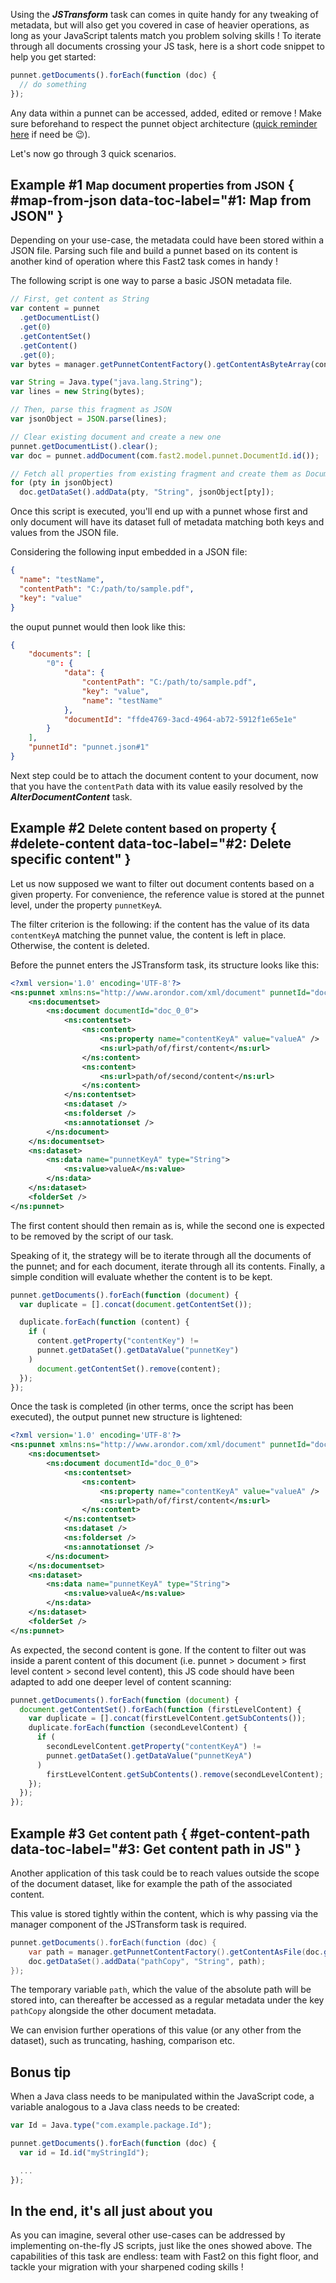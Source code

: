 Using the _**JSTransform**_ task can comes in quite handy for any tweaking of metadata, but will also get you covered in case of heavier operations, as long as your JavaScript talents match you problem solving skills !
To iterate through all documents crossing your JS task, here is a short code snippet to help you get started:

```js
punnet.getDocuments().forEach(function (doc) {
  // do something
});
```

Any data within a punnet can be accessed, added, edited or remove ! Make sure beforehand to respect the punnet object architecture ([quick reminder here](../../getting-started/overall-concepts/#punnet) if need be 😉).

Let's now go through 3 quick scenarios.

## Example #1 <small>Map document properties from JSON</small> { #map-from-json data-toc-label="#1: Map from JSON" }

Depending on your use-case, the metadata could have been stored within a JSON file. Parsing such file and build a punnet based on its content is another kind of operation where this Fast2 task comes in handy !

The following script is one way to parse a basic JSON metadata file.

```js
// First, get content as String
var content = punnet
  .getDocumentList()
  .get(0)
  .getContentSet()
  .getContent()
  .get(0);
var bytes = manager.getPunnetContentFactory().getContentAsByteArray(content);

var String = Java.type("java.lang.String");
var lines = new String(bytes);

// Then, parse this fragment as JSON
var jsonObject = JSON.parse(lines);

// Clear existing document and create a new one
punnet.getDocumentList().clear();
var doc = punnet.addDocument(com.fast2.model.punnet.DocumentId.id());

// Fetch all properties from existing fragment and create them as Document data
for (pty in jsonObject)
  doc.getDataSet().addData(pty, "String", jsonObject[pty]);
```

Once this script is executed, you'll end up with a punnet whose first and only document will have its dataset full of metadata matching both keys and values from the JSON file.

Considering the following input embedded in a JSON file:

```json
{
  "name": "testName",
  "contentPath": "C:/path/to/sample.pdf",
  "key": "value"
}
```

the ouput punnet would then look like this:

```json
{
	"documents": [
		"0": {
			"data": {
				"contentPath": "C:/path/to/sample.pdf",
				"key": "value",
				"name": "testName"
			},
			"documentId": "ffde4769-3acd-4964-ab72-5912f1e65e1e"
		}
	],
	"punnetId": "punnet.json#1"
}
```

Next step could be to attach the document content to your document, now that you have the `contentPath` data with its value easily resolved by the _**AlterDocumentContent**_ task.

## Example #2 <small>Delete content based on property</small> { #delete-content data-toc-label="#2: Delete specific content" }

Let us now supposed we want to filter out document contents based on a given property. For convenience, the reference value is stored at the punnet level, under the property `punnetKeyA`.

The filter criterion is the following: if the content has the value of its data `contentKeyA` matching the punnet value, the content is left in place. Otherwise, the content is deleted.

Before the punnet enters the JSTransform task, its structure looks like this:

```xml
<?xml version='1.0' encoding='UTF-8'?>
<ns:punnet xmlns:ns="http://www.arondor.com/xml/document" punnetId="doc_0_0#1">
	<ns:documentset>
		<ns:document documentId="doc_0_0">
			<ns:contentset>
				<ns:content>
					<ns:property name="contentKeyA" value="valueA" />
					<ns:url>path/of/first/content</ns:url>
				</ns:content>
				<ns:content>
					<ns:url>path/of/second/content</ns:url>
				</ns:content>
			</ns:contentset>
			<ns:dataset />
			<ns:folderset />
			<ns:annotationset />
		</ns:document>
	</ns:documentset>
	<ns:dataset>
		<ns:data name="punnetKeyA" type="String">
			<ns:value>valueA</ns:value>
		</ns:data>
	</ns:dataset>
	<folderSet />
</ns:punnet>
```

The first content should then remain as is, while the second one is expected to be removed by the script of our task.

Speaking of it, the strategy will be to iterate through all the documents of the punnet; and for each document, iterate through all its contents. Finally, a simple condition will evaluate whether the content is to be kept.

```js
punnet.getDocuments().forEach(function (document) {
  var duplicate = [].concat(document.getContentSet());

  duplicate.forEach(function (content) {
    if (
      content.getProperty("contentKey") !=
      punnet.getDataSet().getDataValue("punnetKey")
    )
      document.getContentSet().remove(content);
  });
});
```

Once the task is completed (in other terms, once the script has been executed), the output punnet new structure is lightened:

```xml
<?xml version='1.0' encoding='UTF-8'?>
<ns:punnet xmlns:ns="http://www.arondor.com/xml/document" punnetId="doc_0_0#1">
	<ns:documentset>
		<ns:document documentId="doc_0_0">
			<ns:contentset>
				<ns:content>
					<ns:property name="contentKeyA" value="valueA" />
					<ns:url>path/of/first/content</ns:url>
				</ns:content>
			</ns:contentset>
			<ns:dataset />
			<ns:folderset />
			<ns:annotationset />
		</ns:document>
	</ns:documentset>
	<ns:dataset>
		<ns:data name="punnetKeyA" type="String">
			<ns:value>valueA</ns:value>
		</ns:data>
	</ns:dataset>
	<folderSet />
</ns:punnet>
```

As expected, the second content is gone.
If the content to filter out was inside a parent content of this document (i.e. punnet > document > first level content > second level content), this JS code should have been adapted to add one deeper level of content scanning:

```js
punnet.getDocuments().forEach(function (document) {
  document.getContentSet().forEach(function (firstLevelContent) {
    var duplicate = [].concat(firstLevelContent.getSubContents());
    duplicate.forEach(function (secondLevelContent) {
      if (
        secondLevelContent.getProperty("contentKeyA") !=
        punnet.getDataSet().getDataValue("punnetKeyA")
      )
        firstLevelContent.getSubContents().remove(secondLevelContent);
    });
  });
});
```

## Example #3 <small>Get content path</small> { #get-content-path data-toc-label="#3: Get content path in JS" }

Another application of this task could be to reach values outside the scope of the document dataset, like for example the path of the associated content.

This value is stored tightly within the content, which is why passing via the manager component of the JSTransform task is required.

```java
punnet.getDocuments().forEach(function (doc) {
    var path = manager.getPunnetContentFactory().getContentAsFile(doc.getContentSet().get(0)).getPath();
    doc.getDataSet().addData("pathCopy", "String", path);
});
```

The temporary variable `path`, which the value of the absolute path will be stored into, can thereafter be accessed as a regular metadata under the key `pathCopy` alongside the other document metadata.

We can envision further operations of this value (or any other from the dataset), such as truncating, hashing, comparison etc.

## Bonus tip

When a Java class needs to be manipulated within the JavaScript code, a variable analogous to a Java class needs to be created:

```js
var Id = Java.type("com.example.package.Id");

punnet.getDocuments().forEach(function (doc) {
  var id = Id.id("myStringId");

  ...
});
```

## In the end, it's all just about you

As you can imagine, several other use-cases can be addressed by implementing on-the-fly JS scripts, just like the ones showed above. The capabilities of this task are endless: team with Fast2 on this fight floor, and tackle your migration with your sharpened coding skills !
